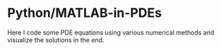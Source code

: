 # Python/MATLAB-in-PDEs
Here I code some PDE equations using various numerical methods and visualize the solutions in the end.
